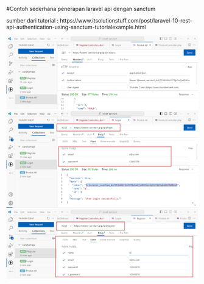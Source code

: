 #Contoh sederhana penerapan laravel api dengan sanctum
<p>sumber dari tutorial : https://www.itsolutionstuff.com/post/laravel-10-rest-api-authentication-using-sanctum-tutorialexample.html</p>
<img src='/skrinsut/get produk.png'><br>
<img src='/skrinsut/login.png'><br>
<img src='/skrinsut/register.png'><br>